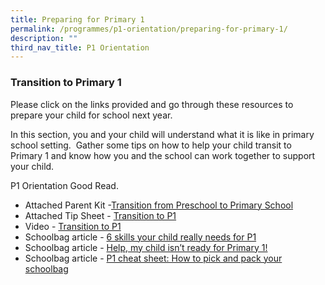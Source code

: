 ```yaml
---
title: Preparing for Primary 1
permalink: /programmes/p1-orientation/preparing-for-primary-1/
description: ""
third_nav_title: P1 Orientation
---
```

### Transition to Primary 1
  
Please click on the links provided and go through these resources to prepare your child for school next year.

In this section, you and your child will understand what it is like in primary school setting.  Gather some tips on how to help your child transit to Primary 1 and know how you and the school can work together to support your child.

P1 Orientation Good Read.

 
*   Attached Parent Kit -[Transition from Preschool to Primary School](/files/Doc%20for%20Preparing.pdf)
*   Attached Tip Sheet - [Transition to P1](https://www.schoolbag.edu.sg/story/transition-to-primary-one---tips-for-parents)
*   Video - [Transition to P1](https://www.youtube.com/watch?v=l0EnKuLTHpQ)
*   Schoolbag article - [6 skills your child really needs for P1](https://www.schoolbag.edu.sg/story/put-the-books-down!-6-skills-your-child-really-needs-for-p1)
*   Schoolbag article - [Help, my child isn’t ready for Primary 1!](https://www.schoolbag.edu.sg/story/help-my-child-isn-t-ready-for-primary-1)
*   Schoolbag article - [P1 cheat sheet: How to pick and pack your schoolbag](https://www.schoolbag.edu.sg/story/p1-cheat-sheet-how-to-pick-and-pack-your-schoolbag)